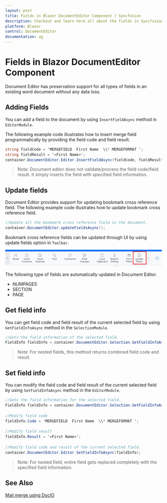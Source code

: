 ```yaml
---
layout: post
title: Fields in Blazor DocumentEditor Component | Syncfusion
description: Checkout and learn here all about the fields in Syncfusion Blazor DocumentEditor component and more.
platform: Blazor
control: DocumentEditor
documentation: ug
---
```


# Fields in Blazor DocumentEditor Component

Document Editor has preservation support for all types of fields in an existing word document without any data loss.

## Adding Fields

You can add a field to the document by using `InsertFieldAsync` method in `EditorModule`.

The following example code illustrates how to insert merge field programmatically by providing the field code and field result.

```csharp
string fieldCode = 'MERGEFIELD  First Name  \\* MERGEFORMAT ';
string fieldResult = '«First Name»';
container.DocumentEditor.Editor.InsertFieldAsync(fieldCode, fieldResult);
```

>Note: Document editor does not validate/process the field code/field result. it simply inserts the field with specified field information.

## Update fields

Document Editor provides support for updating bookmark cross reference field. The following example code illustrates how to update bookmark cross reference field.

```csharp
//Update all the bookmark cross reference field in the document.
container.DocumentEditor.updateFieldsAsync();
```

Bookmark cross reference fields can be updated through UI by using update fields option in `Toolbar`.

![Update bookmark cross reference field.](images/updatefields.png)

The following type of fields are automatically updated in Document Editor.

* NUMPAGES
* SECTION
* PAGE

## Get field info

You can get field code and field result of the current selected field by using `GetFieldInfoAsync` method in the `SelectionModule`.

```csharp
//Gets the field information of the selected field.
FieldInfo fieldInfo = container.DocumentEditor.Selection.GetFieldInfoAsync();
```

>Note: For nested fields, this method returns combined field code and result.

## Set field info

You can modify the field code and field result of the current selected field by using `SetFieldInfoAsync` method in the `EditorModule`.

```csharp
//Gets the field information for the selected field.
FieldInfo fieldInfo = container.DocumentEditor.Selection.GetFieldInfoAsync();

//Modify field code
fieldInfo.Code = 'MERGEFIELD  First Name  \\* MERGEFORMAT ';

//Modify field result
fieldInfo.Result = '«First Name»';

//Modify field code and result of the current selected field.
container.DocumentEditor.Editor.SetFieldInfoAsync(fieldInfo);
```

>Note: For nested field, entire field gets replaced completely with the specified field information.

## See Also

[Mail merge using DocIO](https://help.syncfusion.com/file-formats/docio/working-with-mail-merge)